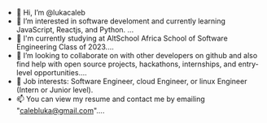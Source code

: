 - 👋 Hi, I’m @lukacaleb
- 👀 I’m interested in software develoment and currently learning JavaScript, Reactjs, and Python. ...
- 🌱 I'm currently studying at AltSchool Africa School of Software Engineering Class of 2023....
- 💞️ I’m looking to collaborate on with other developers on github and also find help with open source projects, hackathons, internships,        and entry-level opportunities....
- 💼 Job interests: Software Engineer, cloud Engineer, or linux Engineer (Intern or Junior level).
- 📫 You can view my resume and contact me by emailing "calebluka@gmail.com"....


<!---
lukacaleb/lukacaleb is a ✨ special ✨ repository because its `README.md` (this file) appears on your GitHub profile.
You can click the Preview link to take a look at your changes.
--->
